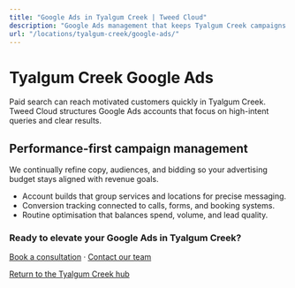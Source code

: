 ```yaml
---
title: "Google Ads in Tyalgum Creek | Tweed Cloud"
description: "Google Ads management that keeps Tyalgum Creek campaigns efficient and measurable."
url: "/locations/tyalgum-creek/google-ads/"
---
```


# Tyalgum Creek Google Ads

Paid search can reach motivated customers quickly in Tyalgum Creek. Tweed Cloud structures Google Ads accounts that focus on high-intent queries and clear results.

## Performance-first campaign management

We continually refine copy, audiences, and bidding so your advertising budget stays aligned with revenue goals.

- Account builds that group services and locations for precise messaging.
- Conversion tracking connected to calls, forms, and booking systems.
- Routine optimisation that balances spend, volume, and lead quality.

### Ready to elevate your Google Ads in Tyalgum Creek?

[Book a consultation](/consultation/) · [Contact our team](/contact/)

[Return to the Tyalgum Creek hub](/locations/tyalgum-creek/)
